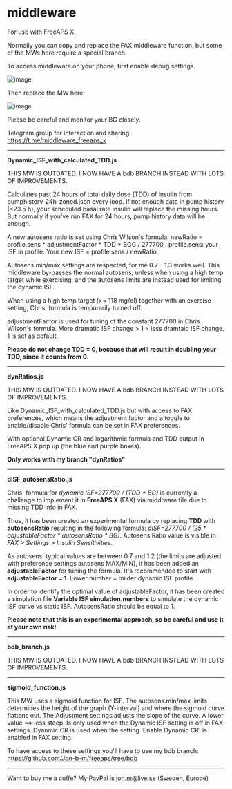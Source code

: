 # middleware
For use with FreeAPS X.

Normally you can copy and replace the FAX middleware function, but some of the MWs here require a special branch.

To access middleware on your phone, first enable debug settings.

![image](https://user-images.githubusercontent.com/53905247/168448905-c0a948b2-c4e3-49a6-8218-081d30e7610c.jpeg)


Then replace the MW here:


![image](https://user-images.githubusercontent.com/53905247/168448911-4cb870d8-f458-42ec-b1f8-c551334ea7ab.jpeg)




Please be careful and monitor your BG closely. 


Telegram group for interaction and sharing:
https://t.me/middleware_freeaps_x

---------------------------------------
<B>Dynamic_ISF_with_calculated_TDD.js </B>

THIS MW IS OUTDATED. I NOW HAVE A bdb BRANCH INSTEAD WITH LOTS OF IMPROVEMENTS.

Calculates past 24 hours of total daily dose (TDD) of insulin from pumphistory-24h-zoned.json every loop. If not enough data in pump history (<23.5 h), your scheduled basal rate insulin will replace the missing hours. But normally if you've run FAX for 24 hours, pump history data will be enough.

A new autosens ratio is set using Chris Wilson's formula: newRatio = profile.sens * adjustmentFactor * TDD * BGG / 277700 .
profile.sens: your ISF in profile.
Your new ISF = profile.sens / newRatio .

Autosens min/max settings are respected, for me 0.7 - 1.3 works well. This middleware by-passes the normal autosens, unless when using a high temp target while exercising, and the autosens limits are instead used for limiting the dynamic ISF. 

When using a high temp target (>= 118 mg/dl) together with an exercise setting, Chris' formula is temporarily turned off. 

adjustmentFactor is used for tuning of the constant 277700 in Chris Wilson's formula. More  dramatic ISF change > 1 > less dramtaic ISF change. 1 is set as default. 

<B>Please do not change TDD = 0, because that will result in doubling your TDD, since it counts from 0. </B>


---------------------------------------                                                                                                           
<B>dynRatios.js </B>

THIS MW IS OUTDATED. I NOW HAVE A bdb BRANCH INSTEAD WITH LOTS OF IMPROVEMENTS.

Like Dynamic_ISF_with_calculated_TDD.js but with access to FAX preferences, which means the adjustment factor and a toggle to enable/disable Chris' formula can be set in FAX preferences.

With optional Dynamic CR and logarithmic formula and TDD output in FreeAPS X pop up (the blue and purple boxes).

<B>Only works with my branch "dynRatios" </B>
  
--------------------------------------- 
<B>dISF_autosensRatio.js </B>

Chris' formula for <I>dynamic ISF=277700 / (TDD * BG)</I> is currently a challange to implement it in <B>FreeAPS X</B> (FAX) via middlware file due to missing TDD info in FAX.

Thus, it has been created an experimental formula by replacing <B>TDD</B> with <B>autosensRatio</B> resulting in the following formula: <I>dISF=277700 / (25 * adjustableFactor * autosensRatio * BG)</I>. Autosens Ratio value is visible in <I>FAX > Settings > Insulin Sensitivities</I>. 

As autosens' typical values are between 0.7 and 1.2 (the limits are adjusted with preference settings autosens MAX/MIN), it has been added an <B>adjustableFactor</B> for tuning the formula. It's recommended to start with <B>adjustableFactor = 1</B>. Lower number = milder dynamic ISF profile.

In order to identify the optimal value of adjustableFactor, it has been created a simulation file <B>Variable ISF simulation.numbers</B> to simulate the dynamic ISF curve vs static ISF. AutosensRatio should be equal to 1. 

<B>Please note that this is an experimental approach, so be careful and use it at your own risk!</B>

---------------------------------------
<B>bdb_branch.js </B> 
 
THIS MW IS OUTDATED. I NOW HAVE A bdb BRANCH INSTEAD WITH LOTS OF IMPROVEMENTS.

-----------------------------------------------------------------------
<B>sigmoid_function.js </B>

This MW uses a sigmoid function for ISF. The autosens.min/max limits determines the height of the graph (Y-interval) and where the sigmoid curve flattens out. The Adjustment settings adjusts the slope of the curve. A lower value ==> less steep. Is only used when the Dynamic ISF setting is off in FAX settings. Dyanmic CR is used when the setting 'Enable Dynamic CR' is enabled in FAX setting. 

To have access to these settings you'll have to use my bdb branch: https://github.com/Jon-b-m/freeaps/tree/bdb

-----------------------------------------------------------------------

Want to buy me a coffe? My PayPal is jon.m@live.se (Sweden, Europe)
